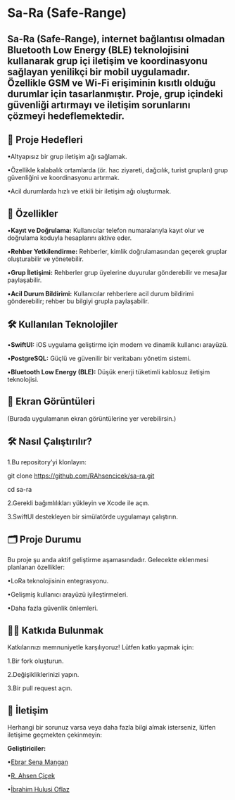 # **Sa-Ra (Safe-Range)**

## **Sa-Ra** (Safe-Range), internet bağlantısı olmadan Bluetooth Low Energy (BLE) teknolojisini kullanarak grup içi iletişim ve koordinasyonu sağlayan yenilikçi bir mobil uygulamadır. Özellikle GSM ve Wi-Fi erişiminin kısıtlı olduğu durumlar için tasarlanmıştır. Proje, grup içindeki güvenliği artırmayı ve iletişim sorunlarını çözmeyi hedeflemektedir.

## **🎯 Proje Hedefleri**

•Altyapısız bir grup iletişim ağı sağlamak.

•Özellikle kalabalık ortamlarda (ör. hac ziyareti, dağcılık, turist grupları) grup güvenliğini ve koordinasyonu artırmak.

•Acil durumlarda hızlı ve etkili bir iletişim ağı oluşturmak.

## **🚀 Özellikler**

•**Kayıt ve Doğrulama:** Kullanıcılar telefon numaralarıyla kayıt olur ve doğrulama koduyla hesaplarını aktive eder.

•**Rehber Yetkilendirme:** Rehberler, kimlik doğrulamasından geçerek gruplar oluşturabilir ve yönetebilir.

•**Grup İletişimi:** Rehberler grup üyelerine duyurular gönderebilir ve mesajlar paylaşabilir.

•**Acil Durum Bildirimi:** Kullanıcılar rehberlere acil durum bildirimi gönderebilir; rehber bu bilgiyi grupla paylaşabilir.

## **🛠️ Kullanılan Teknolojiler**

•**SwiftUI:** iOS uygulama geliştirme için modern ve dinamik kullanıcı arayüzü.

•**PostgreSQL:** Güçlü ve güvenilir bir veritabanı yönetim sistemi.

•**Bluetooth Low Energy (BLE):** Düşük enerji tüketimli kablosuz iletişim teknolojisi.

## **📸 Ekran Görüntüleri**

(Burada uygulamanın ekran görüntülerine yer verebilirsin.)

## **🛠️ Nasıl Çalıştırılır?**

1.Bu repository’yi klonlayın:

git clone https://github.com/RAhsencicek/sa-ra.git

cd sa-ra

2.Gerekli bağımlılıkları yükleyin ve Xcode ile açın.

3.SwiftUI destekleyen bir simülatörde uygulamayı çalıştırın.

## **🗂️ Proje Durumu**

Bu proje şu anda aktif geliştirme aşamasındadır. Gelecekte eklenmesi planlanan özellikler:

•LoRa teknolojisinin entegrasyonu.

•Gelişmiş kullanıcı arayüzü iyileştirmeleri.

•Daha fazla güvenlik önlemleri.

## **👩‍💻 Katkıda Bulunmak**

Katkılarınızı memnuniyetle karşılıyoruz! Lütfen katkı yapmak için:

1.Bir fork oluşturun.

2.Değişikliklerinizi yapın.

3.Bir pull request açın.

## **📩 İletişim**

Herhangi bir sorunuz varsa veya daha fazla bilgi almak isterseniz, lütfen iletişime geçmekten çekinmeyin:

**Geliştiriciler:**

•[Ebrar Sena Mangan](https://github.com/ebrarmangan)

•[R. Ahsen Çiçek](https://github.com/RAhsencicek)

•[İbrahim Hulusi Oflaz](https://github.com/ihoflaz)
